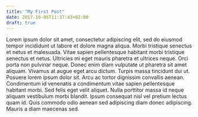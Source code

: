 ```yaml
---
title: "My First Post"
date: 2017-10-05T11:37:43+02:00
draft: true
---
```



Lorem ipsum dolor sit amet, consectetur adipiscing elit, sed do eiusmod tempor incididunt ut labore et dolore magna aliqua. Morbi tristique senectus et netus et malesuada. Vitae sapien pellentesque habitant morbi tristique senectus et netus. Ultricies mi eget mauris pharetra et ultrices neque. Orci porta non pulvinar neque. Donec enim diam vulputate ut pharetra sit amet aliquam. Vivamus at augue eget arcu dictum. Turpis massa tincidunt dui ut. Posuere lorem ipsum dolor sit. Arcu ac tortor dignissim convallis aenean. Condimentum id venenatis a condimentum vitae sapien pellentesque habitant morbi. Sed felis eget velit aliquet. Nulla porttitor massa id neque aliquam vestibulum morbi blandit. Ipsum consequat nisl vel pretium lectus quam id. Quis commodo odio aenean sed adipiscing diam donec adipiscing. Mauris a diam maecenas sed.